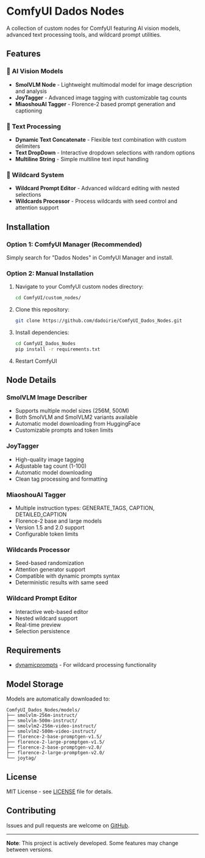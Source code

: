 # ComfyUI Dados Nodes

A collection of custom nodes for ComfyUI featuring AI vision models, advanced text processing tools, and wildcard prompt utilities.

## Features

### 🤖 AI Vision Models
- **SmolVLM Node** - Lightweight multimodal model for image description and analysis
- **JoyTagger** - Advanced image tagging with customizable tag counts
- **MiaoshouAI Tagger** - Florence-2 based prompt generation and captioning

### 📝 Text Processing
- **Dynamic Text Concatenate** - Flexible text combination with custom delimiters
- **Text DropDown** - Interactive dropdown selections with random options
- **Multiline String** - Simple multiline text input handling

### 🎲 Wildcard System
- **Wildcard Prompt Editor** - Advanced wildcard editing with nested selections
- **Wildcards Processor** - Process wildcards with seed control and attention support

## Installation

### Option 1: ComfyUI Manager (Recommended)
Simply search for "Dados Nodes" in ComfyUI Manager and install.

### Option 2: Manual Installation
1. Navigate to your ComfyUI custom nodes directory:
   ```bash
   cd ComfyUI/custom_nodes/
   ```

2. Clone this repository:
   ```bash
   git clone https://github.com/dadoirie/ComfyUI_Dados_Nodes.git
   ```

3. Install dependencies:
   ```bash
   cd ComfyUI_Dados_Nodes
   pip install -r requirements.txt
   ```

4. Restart ComfyUI

## Node Details

### SmolVLM Image Describer
- Supports multiple model sizes (256M, 500M)
- Both SmolVLM and SmolVLM2 variants available
- Automatic model downloading from HuggingFace
- Customizable prompts and token limits

### JoyTagger
- High-quality image tagging
- Adjustable tag count (1-100)
- Automatic model downloading
- Clean tag processing and formatting

### MiaoshouAI Tagger
- Multiple instruction types: GENERATE_TAGS, CAPTION, DETAILED_CAPTION
- Florence-2 base and large models
- Version 1.5 and 2.0 support
- Configurable token limits

### Wildcards Processor
- Seed-based randomization
- Attention generator support
- Compatible with dynamic prompts syntax
- Deterministic results with same seed

### Wildcard Prompt Editor
- Interactive web-based editor
- Nested wildcard support
- Real-time preview
- Selection persistence

## Requirements

- [dynamicprompts](https://github.com/adieyal/dynamicprompts) - For wildcard processing functionality

## Model Storage

Models are automatically downloaded to:
```
ComfyUI_Dados_Nodes/models/
├── smolvlm-256m-instruct/
├── smolvlm-500m-instruct/
├── smolvlm2-256m-video-instruct/
├── smolvlm2-500m-video-instruct/
├── florence-2-base-promptgen-v1.5/
├── florence-2-large-promptgen-v1.5/
├── florence-2-base-promptgen-v2.0/
├── florence-2-large-promptgen-v2.0/
└── joytag/
```

## License

MIT License - see [LICENSE](LICENSE) file for details.

## Contributing

Issues and pull requests are welcome on [GitHub](https://github.com/dadoirie/ComfyUI_Dados_Nodes).

---

**Note**: This project is actively developed. Some features may change between versions.